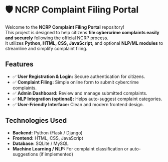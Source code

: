 # 🛡️ **NCRP Complaint Filing Portal**

Welcome to the **NCRP Complaint Filing Portal** repository!  
This project is designed to help citizens **file cybercrime complaints easily and securely** following the official NCRP process.  
It utilizes **Python, HTML, CSS, JavaScript**, and optional **NLP/ML modules** to streamline and simplify complaint filing.

## **Features**
- ✅ **User Registration & Login:** Secure authentication for citizens.
- ✅ **Complaint Filing:** Simple online form to submit cybercrime complaints.
- ✅ **Admin Dashboard:** Review and manage submitted complaints.
- ✅ **NLP Integration (optional):** Helps auto-suggest complaint categories.
- ✅ **User-Friendly Interface:** Clean and modern frontend design.

## **Technologies Used**
- **Backend:** Python (Flask / Django)
- **Frontend:** HTML, CSS, JavaScript
- **Database:** SQLite / MySQL
- **Machine Learning / NLP:** For complaint classification or auto-suggestions (if implemented)
